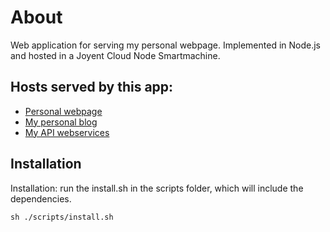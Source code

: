 About
=============
Web application for serving my personal webpage. Implemented in Node.js and hosted in a Joyent Cloud Node Smartmachine.

Hosts served by this app:
-------

* [Personal webpage](http://www.0x101.com)
* [My personal blog](http://blog.tomasperez.com)
* [My API webservices](http://api.tomasperez.com)

Installation
------------
Installation: run the install.sh in the scripts folder, which will include the dependencies.	

	sh ./scripts/install.sh	
